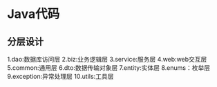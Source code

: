 # Java代码
## 分层设计
1.dao:数据库访问层
2.biz:业务逻辑层
3.service:服务层
4.web:web交互层
5.common:通用层
6.dto:数据传输对象层
7.entity:实体层
8.enums：枚举层
9.exception:异常处理层
10.utils:工具层